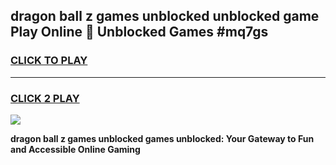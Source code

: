 
## dragon ball z games unblocked unblocked game Play Online 👋 Unblocked Games #mq7gs
<h3>
<a href="https://premium.freeplayer.one?title=dragon_ball_z_games_unblocked&ref=21F">CLICK TO PLAY</a></h3>
<hr>

<h3>
<a href="https://premium.freeplayer.one?title=dragon_ball_z_games_unblocked&ref=21F">CLICK 2 PLAY</a>
  
</h3>

<a href="https://premium.freeplayer.one?title=dragon_ball_z_games_unblocked&ref=21F/"><img src="https://clearcache.store/games.png"></a>


**dragon ball z games unblocked games unblocked: Your Gateway to Fun and Accessible Online Gaming**
